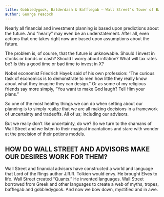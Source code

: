 ```yaml
---
title: Gobbledygook, Balderdash & Bafflegab — Wall Street’s Tower of Babel
author: George Peacock
---
```


Nearly all financial and investment planning is based upon predictions about the future.  And “nearly” may even be an understatement.  After all, even actions that one takes right now are based upon assumptions about the future.

The problem is, of course, that the future is unknowable.  Should I invest in stocks or bonds or cash?  Should I worry about inflation?  What will tax rates be? Is this a good time or bad time to invest in X?

Nobel economist Friedrich Hayek said of his own profession: “The curious task of economics is to demonstrate to men how little they really know about what they imagine they can design.”  Or as some of my religious friends say more simply, “You want to make God laugh? Tell Him your plans.”

So one of the most healthy things we can do when setting about our planning is to simply realize that we are all making decisions in a framework of uncertainty and tradeoffs.  All of us; including our advisors.

But we really don’t like uncertainty, do we?  So we turn to the shamans of Wall Street and we listen to their magical incantations and stare with wonder at the precision of their potions models.

## HOW DO WALL STREET AND ADVISORS MAKE OUR DESIRES WORK FOR THEM?
Wall Street and financial advisors have constructed a world and language that Lord of the Rings author J.R.R. Tolkien would envy.  He brought Elves to life. Wall Street created “Quants.”  He invented languages. Wall Street borrowed from Greek and other languages to create a web of myths, tropes, bafflegab and gobbledygook. And now we bow down, mystified and in awe.

